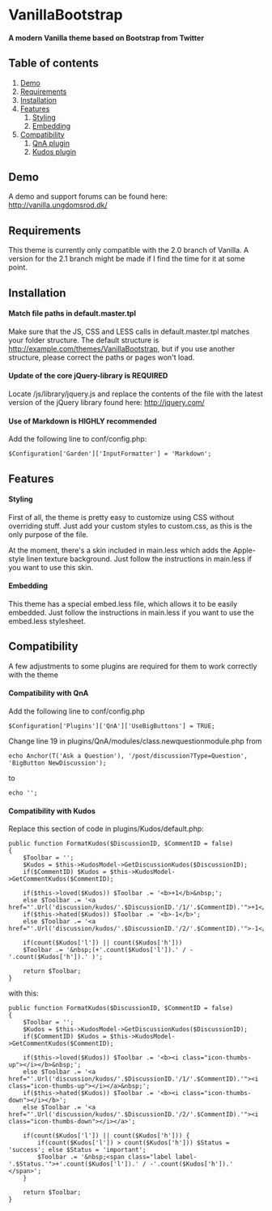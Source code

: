 VanillaBootstrap
================

#### A modern Vanilla theme based on Bootstrap from Twitter

Table of contents
-----------------

1. [Demo](#demo)
2. [Requirements](#requirements)
3. [Installation](#installation)
4. [Features](#features)
	1. [Styling](#styling)
	2. [Embedding](#embedding)
5. [Compatibility](#compatibility)
	1. [QnA plugin](#compatibility-with-qna)
	2. [Kudos plugin](#compatibility-with-kudos)


Demo
----

A demo and support forums can be found here: http://vanilla.ungdomsrod.dk/


Requirements
------------

This theme is currently only compatible with the 2.0 branch of Vanilla. A version for the 2.1 branch might be made if I find the time for it at some point.


Installation
------------

#### Match file paths in default.master.tpl

Make sure that the JS, CSS and LESS calls in default.master.tpl matches your folder structure. The default structure is http://example.com/themes/VanillaBootstrap, but if you use another structure, please correct the paths or pages won't load.

#### Update of the core jQuery-library is REQUIRED

Locate /js/library/jquery.js and replace the contents of the file with the latest version of the jQuery library found here: http://jquery.com/

#### Use of Markdown is HIGHLY recommended

Add the following line to conf/config.php:
	
	$Configuration['Garden']['InputFormatter'] = 'Markdown';


Features
--------

#### Styling

First of all, the theme is pretty easy to customize using CSS without overriding stuff. Just add your custom styles to custom.css, as this is the only purpose of the file.

At the moment, there's a skin included in main.less which adds the Apple-style linen texture background. Just follow the instructions in main.less if you want to use this skin.


#### Embedding

This theme has a special embed.less file, which allows it to be easily embedded. Just follow the instructions in main.less if you want to use the embed.less stylesheet.


Compatibility
-------------

A few adjustments to some plugins are required for them to work correctly with the theme


#### Compatibility with QnA

Add the following line to conf/config.php
	
	$Configuration['Plugins']['QnA']['UseBigButtons'] = TRUE;

Change line 19 in plugins/QnA/modules/class.newquestionmodule.php from
	
	echo Anchor(T('Ask a Question'), '/post/discussion?Type=Question', 'BigButton NewDiscussion');
	
to

	echo '';

	
#### Compatibility with Kudos

Replace this section of code in plugins/Kudos/default.php:

	public function FormatKudos($DiscussionID, $CommentID = false)
	{
		$Toolbar = '';
		$Kudos = $this->KudosModel->GetDiscussionKudos($DiscussionID);
		if($CommentID) $Kudos = $this->KudosModel->GetCommentKudos($CommentID);
  	
		if($this->loved($Kudos)) $Toolbar .= '<b>+1</b>&nbsp;';
		else $Toolbar .= '<a href="'.Url('discussion/kudos/'.$DiscussionID.'/1/'.$CommentID).'">+1</a>&nbsp;';
		if($this->hated($Kudos)) $Toolbar .= '<b>-1</b>';
		else $Toolbar .= '<a href="'.Url('discussion/kudos/'.$DiscussionID.'/2/'.$CommentID).'">-1</a>';
  	
		if(count($Kudos['l']) || count($Kudos['h']))
		$Toolbar .= '&nbsp;(+'.count($Kudos['l']).' / -'.count($Kudos['h']).' )';

		return $Toolbar;
	}

with this:

	public function FormatKudos($DiscussionID, $CommentID = false)
	{
		$Toolbar = '';
		$Kudos = $this->KudosModel->GetDiscussionKudos($DiscussionID);
		if($CommentID) $Kudos = $this->KudosModel->GetCommentKudos($CommentID);
  	
		if($this->loved($Kudos)) $Toolbar .= '<b><i class="icon-thumbs-up"></i></b>&nbsp;';
		else $Toolbar .= '<a href="'.Url('discussion/kudos/'.$DiscussionID.'/1/'.$CommentID).'"><i class="icon-thumbs-up"></i></a>&nbsp;';
		if($this->hated($Kudos)) $Toolbar .= '<b><i class="icon-thumbs-down"></i></b>';
		else $Toolbar .= '<a href="'.Url('discussion/kudos/'.$DiscussionID.'/2/'.$CommentID).'"><i class="icon-thumbs-down"></i></a>';
  	
		if(count($Kudos['l']) || count($Kudos['h'])) {
			if(count($Kudos['l']) > count($Kudos['h'])) $Status = 'success'; else $Status = 'important';
			$Toolbar .= '&nbsp;<span class="label label-'.$Status.'">+'.count($Kudos['l']).' / -'.count($Kudos['h']).' </span>';
		}

		return $Toolbar;
	}